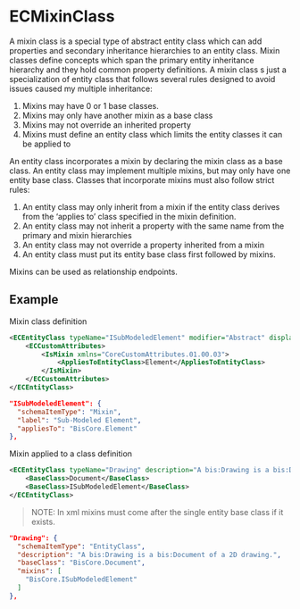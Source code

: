 # ECMixinClass

A mixin class is a special type of abstract entity class which can add properties and secondary inheritance hierarchies to an entity class. Mixin classes define concepts which span the primary entity inheritance hierarchy and they hold common property definitions. A mixin class s just a specialization of entity class that follows several rules designed to avoid issues caused my multiple inheritance:

1. Mixins may have 0 or 1 base classes.
2. Mixins may only have another mixin as a base class
3. Mixins may not override an inherited property
4. Mixins must define an entity class which limits the entity classes it can be applied to

An entity class incorporates a mixin by declaring the mixin class as a base class. An entity class may implement multiple mixins, but may only have one entity base class. Classes that incorporate mixins must also follow strict rules:

1. An entity class may only inherit from a mixin if the entity class derives from the ‘applies to’ class specified in the mixin definition.
2. An entity class may not inherit a property with the same name from the primary and mixin hierarchies
3. An entity class may not override a property inherited from a mixin
4. An entity class must put its entity base class first followed by mixins.

Mixins can be used as relationship endpoints.

## Example

Mixin class definition

```xml
<ECEntityClass typeName="ISubModeledElement" modifier="Abstract" displayLabel="Sub-Modeled Element">
    <ECCustomAttributes>
        <IsMixin xmlns="CoreCustomAttributes.01.00.03">
            <AppliesToEntityClass>Element</AppliesToEntityClass>
        </IsMixin>
    </ECCustomAttributes>
</ECEntityClass>
```

```json
"ISubModeledElement": {
  "schemaItemType": "Mixin",
  "label": "Sub-Modeled Element",
  "appliesTo": "BisCore.Element"
},
```

Mixin applied to a class definition

```xml
<ECEntityClass typeName="Drawing" description="A bis:Drawing is a bis:Document of a 2D drawing.">
    <BaseClass>Document</BaseClass>
    <BaseClass>ISubModeledElement</BaseClass>
</ECEntityClass>
```

> NOTE: In xml mixins must come after the single entity base class if it exists.

```json
"Drawing": {
  "schemaItemType": "EntityClass",
  "description": "A bis:Drawing is a bis:Document of a 2D drawing.",
  "baseClass": "BisCore.Document",
  "mixins": [
    "BisCore.ISubModeledElement"
  ]
},
```
